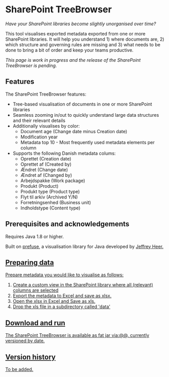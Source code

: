 SharePoint TreeBrowser
======================
_Have your SharePoint libraries become slightly unorganised over time?_

This tool visualises exported metadata exported from one or more SharePoint libraries. It will help you understand 1) where documents are, 2) which structure and governing rules are missing and 3) what needs to be done to bring a bit of order and keep your teams productive. 

_This page is work in progress and the release of the SharePoint TreeBrowser is pending._

## Features
The SharePoint TreeBrowser features:
- Tree-based visualisation of documents in one or more SharePoint libraries
- Seamless zooming in/out to quickly understand large data structures and their relevant details
- Additionally visualises by color:
  - Document age (Change date minus Creation date)
  - Modification year
  - Metadata top 10 - Most frequently used metadata elements per column
- Supports the following Danish metadata colums:
  - Oprettet (Creation date)
  - Oprettet af (Created by)
  - Ændret (Change date)
  - Ændret af (Changed by)
  - Arbejdspakke (Work package)
  - Produkt (Product)
  - Produkt type (Product type)
  - Flyt til arkiv (Archived Y/N)
  - Forretningsenhed (Business unit)
  - Indholdstype (Content type)

## Prerequisites and acknowledgements
Requires Java 1.8 or higher. 

Built on <a href="http://prefuse.org">prefuse</a>, a visualisation library for Java developed by <a href="http://jheer.org">Jeffrey Heer</attr>. 

## Preparing data
Prepare metadata you would like to visualise as follows:
  1. Create a custom view in the SharePoint library where all (relevant) columns are selected
  2. Export the metadata to Excel and save as xlsx.
  3. Open the xlsx in Excel and Save as xls.
  4. Drop the xls file in a subdirectory called 'data'
  
## Download and run
The SharePoint TreeBrowser is available as fat jar via:@@, currently versioned by date.

## Version history
To be added.

